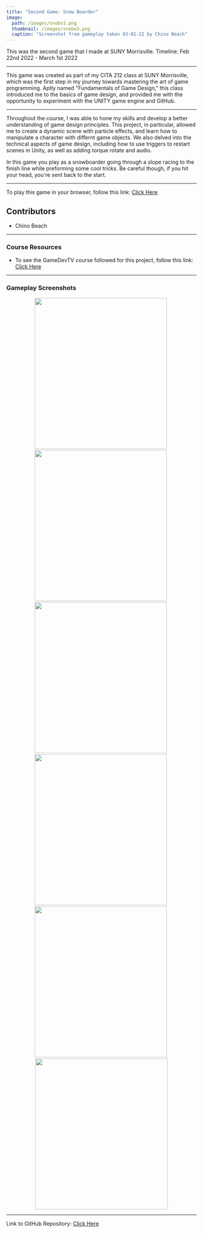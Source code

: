 ```yaml
---
title: "Second Game: Snow Boarder"
image: 
  path: /images/snobo1.png
  thumbnail: /images/snobo3.png
  caption: "Screenshot from gameplay taken 03-01-22 by Chino Beach"
---
```


This was the second game that I made at SUNY Morrisville.
Timeline: Feb 22nd 2022 - March 1st 2022

---

This game was created as part of my CITA 212 class at SUNY Morrisville, which was the first step in my journey towards mastering the art of game programming. Aptly named "Fundamentals of Game Design," this class introduced me to the basics of game design, and provided me with the opportunity to experiment with the UNITY game engine and GitHub.

---

Throughout the course, I was able to hone my skills and develop a better understanding of game design principles. This project, in particular, allowed me to create a dynamic scene with particle effects, and learn how to manipulate a character with differnt game objects. We also delved into the technical aspects of game design, including how to use triggers to restart scenes in Unity, as well as adding torque rotate and audio.

In this game you play as a snowboarder going through a slope racing to the finish line while preforming some cool tricks. Be careful though, if you hit your head, you're sent back to the start. 

---

To play this game in your browser, follow this link: <a href="https://chinobeach.itch.io/snowboarder">Click Here</a> 

## Contributors
* Chino Beach

---

### Course Resources
* To see the GameDevTV course followed for this project, follow this link: <a href="https://www.gamedev.tv/courses/enrolled/1394720">Click Here</a> 

---

### Gameplay Screenshots
<div align="center">

  <img src="/images/snobo2.png" alt="" width="350" height="400">&nbsp;
  <img src="/images/snobo4.png" alt="" width="350" height="400">&nbsp;
  <img src="/images/snobo5.png" alt="" width="350" height="400">&nbsp; 
  <img src="/images/snobo6.png" alt="" width="350" height="400">&nbsp;
  <img src="/images/snobo7.png" alt="" width="350" height="400">&nbsp;
  <img src="/images/snobo8.png" alt="" width="350" height="400"> 

</div>

---

Link to GitHub Repository: <a href="https://github.com/ChinoBeach/BeachSnowBoarder">Click Here</a>
